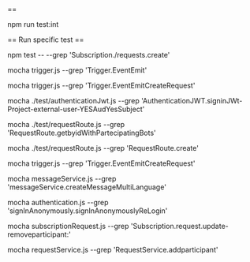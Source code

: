 == 

npm run test:int

== Run specific test ==

npm test --  --grep 'Subscription./requests.create'



mocha trigger.js   --grep 'Trigger.EventEmit'

mocha trigger.js   --grep 'Trigger.EventEmitCreateRequest'


mocha ./test/authenticationJwt.js    --grep 'AuthenticationJWT.signinJWt-Project-external-user-YESAudYesSubject'

mocha ./test/requestRoute.js    --grep 'RequestRoute.getbyidWithPartecipatingBots'

mocha ./test/requestRoute.js    --grep 'RequestRoute.create'

mocha trigger.js   --grep 'Trigger.EventEmitCreateRequest'


mocha messageService.js   --grep 'messageService.createMessageMultiLanguage'



mocha authentication.js   --grep 'signInAnonymously.signInAnonymouslyReLogin'




 mocha subscriptionRequest.js   --grep 'Subscription.request.update-removeparticipant:'


 mocha requestService.js   --grep 'RequestService.addparticipant'
